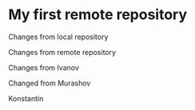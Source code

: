 # My first remote repository

Changes from local repository

Changes from remote repository

Changes from Ivanov

Changed from Murashov

Konstantin